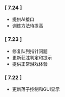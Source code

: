 ### [ 7.24 ]
 - 提供AI接口
 - 训练方法待提高

### [ 7.23 ]
 - 修复队列指针问题
 - 更新获胜判定和提示
 - 提供正常游戏体验

### [ 7.22 ]
 - 更新落子控制和GUI显示